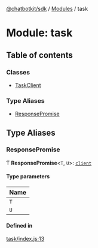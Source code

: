 [@chatbotkit/sdk](../README.md) / [Modules](../modules.md) / task

# Module: task

## Table of contents

### Classes

- [TaskClient](../classes/task.TaskClient.md)

### Type Aliases

- [ResponsePromise](task.md#responsepromise)

## Type Aliases

### ResponsePromise

Ƭ **ResponsePromise**\<`T`, `U`\>: [`client`](client.md)

#### Type parameters

| Name |
| :------ |
| `T` |
| `U` |

#### Defined in

[task/index.js:13](https://github.com/chatbotkit/node-sdk/blob/main/packages/sdk/src/task/index.js#L13)
